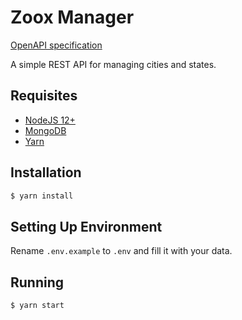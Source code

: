 # Zoox Manager

[OpenAPI specification](https://app.swaggerhub.com/apis/TheCezae/ZooxManager/1.0.0)

A simple REST API for managing cities and states.

## Requisites

- [NodeJS 12+](https://nodejs.org/en/)
- [MongoDB](https://www.mongodb.com/try/download/community)
- [Yarn](https://classic.yarnpkg.com/en/docs/install/)

## Installation

```sh
$ yarn install
```

## Setting Up Environment

Rename `.env.example` to `.env` and fill it with your data.

## Running

```sh
$ yarn start
```

